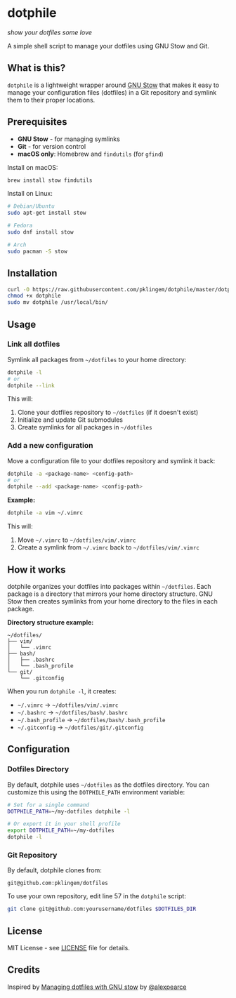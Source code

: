 # dotphile

_show your dotfiles some love_

A simple shell script to manage your dotfiles using GNU Stow and Git.

## What is this?

`dotphile` is a lightweight wrapper around [GNU Stow](https://www.gnu.org/software/stow/) that makes it easy to manage your configuration files (dotfiles) in a Git repository and symlink them to their proper locations.

## Prerequisites

- **GNU Stow** - for managing symlinks
- **Git** - for version control
- **macOS only**: Homebrew and `findutils` (for `gfind`)

Install on macOS:
```bash
brew install stow findutils
```

Install on Linux:
```bash
# Debian/Ubuntu
sudo apt-get install stow

# Fedora
sudo dnf install stow

# Arch
sudo pacman -S stow
```

## Installation

```bash
curl -O https://raw.githubusercontent.com/pklingem/dotphile/master/dotphile
chmod +x dotphile
sudo mv dotphile /usr/local/bin/
```

## Usage

### Link all dotfiles

Symlink all packages from `~/dotfiles` to your home directory:

```bash
dotphile -l
# or
dotphile --link
```

This will:
1. Clone your dotfiles repository to `~/dotfiles` (if it doesn't exist)
2. Initialize and update Git submodules
3. Create symlinks for all packages in `~/dotfiles`

### Add a new configuration

Move a configuration file to your dotfiles repository and symlink it back:

```bash
dotphile -a <package-name> <config-path>
# or
dotphile --add <package-name> <config-path>
```

**Example:**
```bash
dotphile -a vim ~/.vimrc
```

This will:
1. Move `~/.vimrc` to `~/dotfiles/vim/.vimrc`
2. Create a symlink from `~/.vimrc` back to `~/dotfiles/vim/.vimrc`

## How it works

dotphile organizes your dotfiles into packages within `~/dotfiles`. Each package is a directory that mirrors your home directory structure. GNU Stow then creates symlinks from your home directory to the files in each package.

**Directory structure example:**
```
~/dotfiles/
├── vim/
│   └── .vimrc
├── bash/
│   ├── .bashrc
│   └── .bash_profile
└── git/
    └── .gitconfig
```

When you run `dotphile -l`, it creates:
- `~/.vimrc` → `~/dotfiles/vim/.vimrc`
- `~/.bashrc` → `~/dotfiles/bash/.bashrc`
- `~/.bash_profile` → `~/dotfiles/bash/.bash_profile`
- `~/.gitconfig` → `~/dotfiles/git/.gitconfig`

## Configuration

### Dotfiles Directory

By default, dotphile uses `~/dotfiles` as the dotfiles directory. You can customize this using the `DOTPHILE_PATH` environment variable:

```bash
# Set for a single command
DOTPHILE_PATH=~/my-dotfiles dotphile -l

# Or export it in your shell profile
export DOTPHILE_PATH=~/my-dotfiles
dotphile -l
```

### Git Repository

By default, dotphile clones from:
```
git@github.com:pklingem/dotfiles
```

To use your own repository, edit line 57 in the `dotphile` script:
```bash
git clone git@github.com:yourusername/dotfiles $DOTFILES_DIR
```

## License

MIT License - see [LICENSE](LICENSE) file for details.

## Credits

Inspired by [Managing dotfiles with GNU stow](https://alexpearce.me/2016/02/managing-dotfiles-with-stow/) by [@alexpearce](https://github.com/alexpearce)
